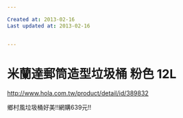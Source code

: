 ```yaml
---

Created at: 2013-02-16
Last updated at: 2013-02-16


---
```


# 米蘭達郵筒造型垃圾桶 粉色 12L


<http://www.hola.com.tw/product/detail/id/389832>

鄉村風垃圾桶好美!!網購639元!!

